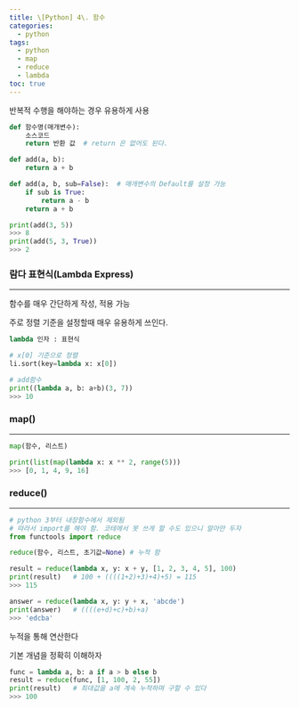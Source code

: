 ```yaml
---
title: \[Python] 4\. 함수
categories: 
  - python
tags: 
  - python
  - map
  - reduce
  - lambda
toc: true
---
```


반복적 수행을 해야하는 경우 유용하게 사용

```python
def 함수명(매개변수):
    소스코드
    return 반환 값  # return 은 없어도 된다.

def add(a, b):
    return a + b

def add(a, b, sub=False):  # 매개변수의 Default를 설정 가능
    if sub is True:
        return a - b
    return a + b

print(add(3, 5))
>>> 8
print(add(5, 3, True))
>>> 2
```

### 람다 표현식(Lambda Express)

---

함수를 매우 간단하게 작성, 적용 가능

주로 정렬 기준을 설정할때 매우 유용하게 쓰인다.

```python
lambda 인자 : 표현식

# x[0] 기준으로 정렬
li.sort(key=lambda x: x[0])

# add함수
print((lambda a, b: a+b)(3, 7))
>>> 10
```

### map()

---

```python
map(함수, 리스트)

print(list(map(lambda x: x ** 2, range(5)))
>>> [0, 1, 4, 9, 16]

```

### reduce()

---

```python
# python 3부터 내장함수에서 제외됨
# 따라서 import를 해야 함. 코테에서 못 쓰게 할 수도 있으니 알아만 두자
from functools import reduce

reduce(함수, 리스트, 초기값=None) # 누적 함

result = reduce(lambda x, y: x + y, [1, 2, 3, 4, 5], 100)
print(result)   # 100 + ((((1+2)+3)+4)+5) = 115
>>> 115

answer = reduce(lambda x, y: y + x, 'abcde')
print(answer)   # ((((e+d)+c)+b)+a)
>>> 'edcba'
```

누적을 통해 연산한다

기본 개념을 정확히 이해하자

```python
func = lambda a, b: a if a > b else b
result = reduce(func, [1, 100, 2, 55])
print(result)   # 최대값을 a에 계속 누적하며 구할 수 있다
>>> 100
```